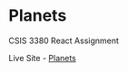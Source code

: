 # Planets
CSIS 3380 React Assignment

Live Site - [Planets](https://my-college-assignments.github.io/Planets/)

